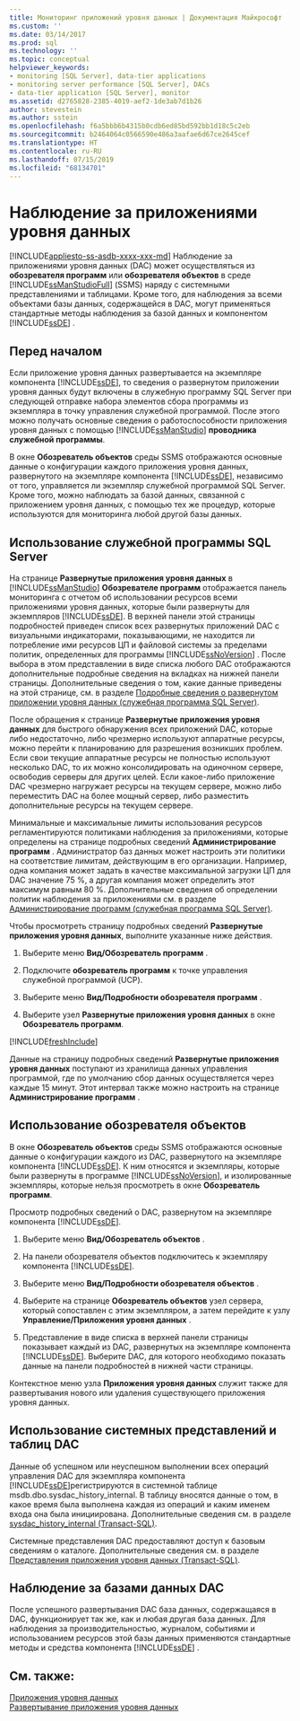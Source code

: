 ```yaml
---
title: Мониторинг приложений уровня данных | Документация Майкрософт
ms.custom: ''
ms.date: 03/14/2017
ms.prod: sql
ms.technology: ''
ms.topic: conceptual
helpviewer_keywords:
- monitoring [SQL Server], data-tier applications
- monitoring server performance [SQL Server], DACs
- data-tier application [SQL Server], monitor
ms.assetid: d2765828-2385-4019-aef2-1de3ab7d1b26
author: stevestein
ms.author: sstein
ms.openlocfilehash: f6a5bbb6b4315b0cdb6ed85bd592bb1d18c5c2eb
ms.sourcegitcommit: b2464064c0566590e486a3aafae6d67ce2645cef
ms.translationtype: HT
ms.contentlocale: ru-RU
ms.lasthandoff: 07/15/2019
ms.locfileid: "68134701"
---
```

# <a name="monitor-data-tier-applications"></a>Наблюдение за приложениями уровня данных
[!INCLUDE[appliesto-ss-asdb-xxxx-xxx-md](../../includes/appliesto-ss-asdb-xxxx-xxx-md.md)]
  Наблюдение за приложениями уровня данных (DAC) может осуществляться из **обозревателя программ** или **обозревателя объектов** в среде [!INCLUDE[ssManStudioFull](../../includes/ssmanstudiofull-md.md)] (SSMS) наряду с системными представлениями и таблицами. Кроме того, для наблюдения за всеми объектами базы данных, содержащейся в DAC, могут применяться стандартные методы наблюдения за базой данных и компонентом [!INCLUDE[ssDE](../../includes/ssde-md.md)] .  
  
## <a name="before-you-begin"></a>Перед началом  
 Если приложение уровня данных развертывается на экземпляре компонента [!INCLUDE[ssDE](../../includes/ssde-md.md)], то сведения о развернутом приложении уровня данных будут включены в служебную программу SQL Server при следующей отправке набора элементов сбора программы из экземпляра в точку управления служебной программой. После этого можно получать основные сведения о работоспособности приложения уровня данных с помощью [!INCLUDE[ssManStudio](../../includes/ssmanstudio-md.md)] **проводника служебной программы**.  
  
 В окне **Обозреватель объектов** среды SSMS отображаются основные данные о конфигурации каждого приложения уровня данных, развернутого на экземпляре компонента [!INCLUDE[ssDE](../../includes/ssde-md.md)], независимо от того, управляется ли экземпляр служебной программой SQL Server. Кроме того, можно наблюдать за базой данных, связанной с приложением уровня данных, с помощью тех же процедур, которые используются для мониторинга любой другой базы данных.  
  
## <a name="using-the-sql-server-utility"></a>Использование служебной программы SQL Server  
 На странице **Развернутые приложения уровня данных** в [!INCLUDE[ssManStudio](../../includes/ssmanstudio-md.md)] **Обозревателе программ** отображается панель мониторинга с отчетом об использовании ресурсов всеми приложениями уровня данных, которые были развернуты для экземпляров [!INCLUDE[ssDE](../../includes/ssde-md.md)]. В верхней панели этой страницы подробностей приведен список всех развернутых приложений DAC с визуальными индикаторами, показывающими, не находится ли потребление ими ресурсов ЦП и файловой системы за пределами политик, определенных для программы [!INCLUDE[ssNoVersion](../../includes/ssnoversion-md.md)] . После выбора в этом представлении в виде списка любого DAC отображаются дополнительные подробные сведения на вкладках на нижней панели страницы. Дополнительные сведения о том, какие данные приведены на этой странице, см. в разделе [Подробные сведения о развернутом приложении уровня данных (служебная программа SQL Server)](https://msdn.microsoft.com/library/79c41dd9-abcb-434e-9326-00a341d5c867).  
  
 После обращения к странице **Развернутые приложения уровня данных** для быстрого обнаружения всех приложений DAC, которые либо недостаточно, либо чрезмерно используют аппаратные ресурсы, можно перейти к планированию для разрешения возникших проблем. Если свои текущие аппаратные ресурсы не полностью используют несколько DAC, то их можно консолидировать на одиночном сервере, освободив серверы для других целей. Если какое-либо приложение DAC чрезмерно нагружает ресурсы на текущем сервере, можно либо переместить DAC на более мощный сервер, либо разместить дополнительные ресурсы на текущем сервере.  
  
 Минимальные и максимальные лимиты использования ресурсов регламентируются политиками наблюдения за приложениями, которые определены на странице подробных сведений **Администрирование программ** . Администратор баз данных может настроить эти политики на соответствие лимитам, действующим в его организации. Например, одна компания может задать в качестве максимальной загрузки ЦП для DAC значение 75 %, а другая компания может определить этот максимум равным 80 %. Дополнительные сведения об определении политик наблюдения за приложениями см. в разделе [Администрирование программ (служебная программа SQL Server)](https://msdn.microsoft.com/library/3e5a00c3-8905-40f0-9ddc-d924df9c2f0d).  
  
 Чтобы просмотреть страницу подробных сведений **Развернутые приложения уровня данных**, выполните указанные ниже действия.  
  
1.  Выберите меню **Вид/Обозреватель программ** .  
  
2.  Подключите **обозреватель программ** к точке управления служебной программой (UCP).  
  
3.  Выберите меню **Вид/Подробности обозревателя программ** .  
  
4.  Выберите узел **Развернутые приложения уровня данных** в окне **Обозреватель программ**.  

[!INCLUDE[freshInclude](../../includes/paragraph-content/fresh-note-steps-feedback.md)]

 Данные на страницу подробных сведений **Развернутые приложения уровня данных** поступают из хранилища данных управления программой, где по умолчанию сбор данных осуществляется через каждые 15 минут. Этот интервал также можно настроить на странице **Администрирование программ** .  
  
## <a name="using-object-explorer"></a>Использование обозревателя объектов  
 В окне **Обозреватель объектов** среды SSMS отображаются основные данные о конфигурации каждого из DAC, развернутого на экземпляре компонента [!INCLUDE[ssDE](../../includes/ssde-md.md)]. К ним относятся и экземпляры, которые были развернуты в программе [!INCLUDE[ssNoVersion](../../includes/ssnoversion-md.md)], и изолированные экземпляры, которые нельзя просмотреть в окне **Обозреватель программ**.  
  
 Просмотр подробных сведений о DAC, развернутом на экземпляре компонента [!INCLUDE[ssDE](../../includes/ssde-md.md)].  
  
1.  Выберите меню **Вид/Обозреватель объектов** .  
  
2.  На панели обозревателя объектов подключитесь к экземпляру компонента [!INCLUDE[ssDE](../../includes/ssde-md.md)].  
  
3.  Выберите меню **Вид/Подробности обозревателя объектов** .  
  
4.  Выберите на странице **Обозреватель объектов** узел сервера, который сопоставлен с этим экземпляром, а затем перейдите к узлу **Управление/Приложения уровня данных** .  
  
5.  Представление в виде списка в верхней панели страницы показывает каждый из DAC, развернутых на экземпляре компонента [!INCLUDE[ssDE](../../includes/ssde-md.md)]. Выберите DAC, для которого необходимо показать данные на панели подробностей в нижней части страницы.  
  
 Контекстное меню узла **Приложения уровня данных** служит также для развертывания нового или удаления существующего приложения уровня данных.  
  
## <a name="using-the-dac-system-views-and-tables"></a>Использование системных представлений и таблиц DAC  
 Данные об успешном или неуспешном выполнении всех операций управления DAC для экземпляра компонента [!INCLUDE[ssDE](../../includes/ssde-md.md)]регистрируются в системной таблице msdb.dbo.sysdac_history_internal. В таблицу вносятся данные о том, в какое время была выполнена каждая из операций и каким именем входа она была инициирована. Дополнительные сведения см. в разделе [sysdac_history_internal (Transact-SQL)](../../relational-databases/system-tables/data-tier-application-tables-sysdac-history-internal.md).  
  
 Системные представления DAC предоставляют доступ к базовым сведениям о каталоге. Дополнительные сведения см. в разделе [Представления приложения уровня данных (Transact-SQL)](https://msdn.microsoft.com/library/0de01328-d7a6-4677-b7a0-dcd3098c23d4).  
  
## <a name="monitoring-dac-databases"></a>Наблюдение за базами данных DAC  
 После успешного развертывания DAC база данных, содержащаяся в DAC, функционирует так же, как и любая другая база данных. Для наблюдения за производительностью, журналом, событиями и использованием ресурсов этой базы данных применяются стандартные методы и средства компонента [!INCLUDE[ssDE](../../includes/ssde-md.md)] .  
  
## <a name="see-also"></a>См. также:  
 [Приложения уровня данных](../../relational-databases/data-tier-applications/data-tier-applications.md)   
 [Развертывание приложения уровня данных](../../relational-databases/data-tier-applications/deploy-a-data-tier-application.md)  
  
  

